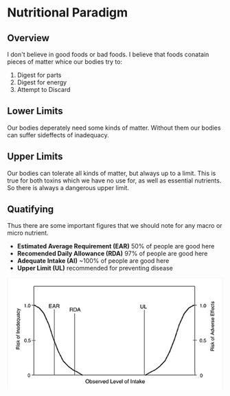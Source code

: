 # Nutritional Paradigm

## Overview

I don't believe in good foods or bad foods. I believe that foods conatain pieces of matter whice our bodies try to:

1. Digest for parts
2. Digest for energy
3. Attempt to Discard

## Lower Limits

Our bodies deperately need some kinds of matter. Without them our bodies can suffer sideffects of inadequacy.

## Upper Limits

Our bodies can tolerate all kinds of matter, but always up to a limit. This is true for both toxins which we have no use for, as well as essential nutrients. So there is always a dangerous upper limit.

## Quatifying

Thus there are some important figures that we should note for any macro or micro nutrient.

+ **Estimated Average Requirement (EAR)** 50% of people are good here
+ **Recomended Daily Allowance (RDA)** 97% of people are good here
+ **Adequate Intake (AI)** ~100% of people are good here
+ **Upper Limit (UL)** recommended for preventing disease

<!-- + Estimated Energy Requirement (EER) -->

![Intake Level](./intake_range.png)
